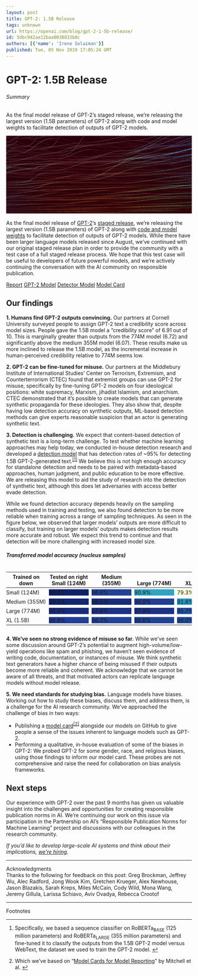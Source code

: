 ```yaml
---
layout: post
title: GPT-2: 1.5B Release
tags: unknown
url: https://openai.com/blog/gpt-2-1-5b-release/
id: 5dbc942ae12baa0038833b0c
authors: [{'name': 'Irene Solaiman'}]
published: Tue, 05 Nov 2019 17:05:24 GMT
---
```


# GPT-2: 1.5B Release
###### Summary
As the final model release of GPT-2’s staged release, we’re releasing the largest version (1.5B parameters) of GPT-2 along with code and model weights to facilitate detection of outputs of GPT-2 models.
<!--kg-card-begin: markdown--><div class="medium-copy color-fg-80 mt-n0.5">
<img alt="GPT-2: 1.5B Release" src="images/gpt-update_11-4b.jpg"/><p>As the final model release of <a href="https://openai.com/blog/better-language-models/">GPT-2</a>’s <a href="https://openai.com/blog/gpt-2-6-month-follow-up/">staged release</a>, we’re releasing the largest version (1.5B parameters) of GPT-2 along with <a href="https://github.com/openai/gpt-2-output-dataset">code and model weights</a> to facilitate detection of outputs of GPT-2 models. While there have been larger language models released since August, we’ve continued with our original staged release plan in order to provide the community with a test case of a full staged release process. We hope that this test case will be useful to developers of future powerful models, and we’re actively continuing the conversation with the AI community on responsible publication.</p>
</div>
<section class="btns">
<a class="btn btn-padded icon-papers" href="https://arxiv.org/abs/1908.09203">Report</a>
<a class="btn btn-padded icon-code" href="https://github.com/openai/gpt-2">GPT-2 Model</a>
<a class="btn btn-padded icon-code" href="https://github.com/openai/gpt-2-output-dataset/tree/master/detector">Detector Model</a>
<a class="btn btn-padded icon-paper" href="https://github.com/openai/gpt-2/blob/master/model_card.md">Model Card</a>
</section>
<h2 id="ourfindings">Our findings</h2>
<p><strong>1. Humans find GPT-2 outputs convincing.</strong> Our partners at Cornell University surveyed people to assign GPT-2 text a credibility score across model sizes. People gave the 1.5B model a “credibility score” of 6.91 out of 10. This is marginally greater than outputs from the 774M model (6.72) and significantly above the medium 355M model (6.07). These results make us more inclined to release the 1.5B model, as the incremental increase in human-perceived credibility relative to 774M seems low.</p>
<p><strong>2. GPT-2 can be fine-tuned for misuse.</strong> Our partners at the Middlebury Institute of International Studies’ Center on Terrorism, Extremism, and Counterterrorism (CTEC) found that extremist groups can use GPT-2 for misuse, specifically by fine-tuning GPT-2 models on four ideological positions: white supremacy, Marxism, jihadist Islamism, and anarchism. CTEC demonstrated that it’s possible to create models that can generate synthetic propaganda for these ideologies. They also show that, despite having low detection accuracy on synthetic outputs, ML-based detection methods can give experts reasonable suspicion that an actor is generating synthetic text.</p>
<p><strong>3. Detection is challenging.</strong> We expect that content-based detection of synthetic text is a long-term challenge. To test whether machine learning approaches may help today, we conducted in-house detection research and developed a <a href="https://github.com/openai/gpt-2-output-dataset">detection model</a> that has detection rates of ~95% for detecting 1.5B GPT-2-generated text.<sup class="footnote-ref"><a href="#fn1" id="fnref1">[1]</a></sup> We believe this is not high enough accuracy for standalone detection and needs to be paired with metadata-based approaches, human judgment, and public education to be more effective.  We are releasing this model to aid the study of research into the detection of synthetic text, although this does let adversaries with access better evade detection.</p>
<p>While we found detection accuracy depends heavily on the sampling methods used in training and testing, we also found detection to be more reliable when training across a range of sampling techniques. As seen in the figure below, we observed that larger models’ outputs are more difficult to classify, but training on larger models’ outputs makes detection results more accurate and robust. We expect this trend to continue and that detection will be more challenging with increased model size.</p>
<h5 id="transferredmodelaccuracynucleussamples">Transferred model accuracy (nucleus samples)</h5>
<!-- copied from observable HTML output -->
<div class="mb-1.5" id="chart" style="overflow-x:auto"><style>
#matrix {
  border-collapse: collapse;
}
#matrix tr:not(:last-child) {
  border-bottom: 1px solid rgba(var(--fg), 0.0875);
}
#matrix th,
#matrix td {
  padding-left: 0.25rem;
  padding-right: 0.25rem;
  min-width: 108px;
}
#matrix th:first-child,
#matrix td:first-child {
  padding-left: 0;
}
#matrix th:last-child,
#matrix td:last-child {
  padding-right: 0;
}
#matrix td {
  padding-top: 0.25rem;
  padding-bottom: 0.25rem;
  vertical-align: middle;
}
</style><table class="table-unstyled d-block d-md-table small-copy color-fg-80" id="matrix"><thead><tr><th class="color-fg-50" style="vertical-align:bottom;width:20%">Trained on <span class="icon position-relative" style="top:0.12em">down</span></th><th style="vertical-align:bottom;width:20%"><span class="color-fg-50">Tested on <span class="icon position-relative" style="top:0.12em">right</span></span><br/>Small (124M)</th><th style="vertical-align:bottom;width:20%">Medium (355M)</th><th style="vertical-align:bottom;width:20%">Large (774M)</th><th style="vertical-align:bottom;width:20%">XL (1.5B)</th></tr></thead><thead></thead><tbody><tr><td>Small (124M)</td><td><div class="text-center py-0.125 rounded color-white" style="background-color: rgb(16, 35, 104)">99.3%</div></td><td><div class="text-center py-0.125 rounded color-white" style="background-color: rgb(34, 66, 152)">96.6%</div></td><td><div class="text-center py-0.125 rounded color-white" style="background-color: rgb(49, 164, 193)">90.9%</div></td><td><div class="text-center py-0.125 rounded color-black" style="background-color: rgb(255, 255, 217)">79.3%</div></td></tr><tr><td>Medium (355M)</td><td><div class="text-center py-0.125 rounded color-white" style="background-color: rgb(19, 38, 111)">99.0%</div></td><td><div class="text-center py-0.125 rounded color-white" style="background-color: rgb(24, 43, 121)">98.5%</div></td><td><div class="text-center py-0.125 rounded color-white" style="background-color: rgb(34, 62, 149)">96.9%</div></td><td><div class="text-center py-0.125 rounded color-white" style="background-color: rgb(39, 150, 191)">91.8%</div></td></tr><tr><td>Large (774M)</td><td><div class="text-center py-0.125 rounded color-white" style="background-color: rgb(25, 44, 124)">98.4%</div></td><td><div class="text-center py-0.125 rounded color-white" style="background-color: rgb(29, 49, 133)">97.9%</div></td><td><div class="text-center py-0.125 rounded color-white" style="background-color: rgb(29, 49, 133)">97.9%</div></td><td><div class="text-center py-0.125 rounded color-white" style="background-color: rgb(35, 80, 161)">95.7%</div></td></tr><tr><td>XL (1.5B)</td><td><div class="text-center py-0.125 rounded color-white" style="background-color: rgb(34, 62, 149)">96.9%</div></td><td><div class="text-center py-0.125 rounded color-white" style="background-color: rgb(34, 65, 151)">96.7%</div></td><td><div class="text-center py-0.125 rounded color-white" style="background-color: rgb(34, 66, 152)">96.6%</div></td><td><div class="text-center py-0.125 rounded color-white" style="background-color: rgb(35, 75, 158)">96.0%</div></td></tr></tbody></table></div>
<p><strong>4. We’ve seen no strong evidence of misuse so far.</strong> While we’ve seen some discussion around GPT-2’s potential to augment high-volume/low-yield operations like spam and phishing, we haven’t seen evidence of writing code, documentation, or instances of misuse. We think synthetic text generators have a higher chance of being misused if their outputs become more reliable and coherent. We acknowledge that we cannot be aware of all threats, and that motivated actors can replicate language models without model release.</p>
<p><strong>5. We need standards for studying bias.</strong> Language models have biases. Working out how to study these biases, discuss them, and address them, is a challenge for the AI research community. We’ve approached the challenge of bias in two ways:</p>
<ul>
<li>Publishing a <a href="https://github.com/openai/gpt-2/blob/master/model_card.md">model card</a><sup class="footnote-ref"><a href="#fn2" id="fnref2">[2]</a></sup> alongside our models on GitHub to give people a sense of the issues inherent to language models such as GPT-2.</li>
<li>Performing a qualitative, in-house evaluation of some of the biases in GPT-2: We probed GPT-2 for some gender, race, and religious biases, using those findings to inform our model card. These probes are not comprehensive and raise the need for collaboration on bias analysis frameworks.</li>
</ul>
<h2 id="nextsteps">Next steps</h2>
<p>Our experience with GPT-2 over the past 9 months has given us valuable insight into the challenges and opportunities for creating responsible publication norms in AI. We’re continuing our work on this issue via participation in the Partnership on AI’s “Responsible Publication Norms for Machine Learning” project and discussions with our colleagues in the research community.</p>
<p><em>If you’d like to develop large-scale AI systems and think about their implications, <a href="https://openai.com/jobs/">we’re hiring</a>.</em></p>
<footer class="post-footer js-post-footer">
<!-- footer item -->
<div><hr/><div class="row">
<div class="col">Acknowledgments</div>
<div class="col">Thanks to the following for feedback on this post: Greg Brockman, Jeffrey Wu, Alec Radford, Jong Wook Kim, Gretchen Krueger, Alex Newhouse, Jason Blazakis, Sarah Kreps, Miles McCain, Cody Wild, Mona Wang, Jeremy Gillula, Larissa Schiavo, Aviv Ovadya, Rebecca Crootof</div>
</div></div>
<!-- special footer item for footnotes -->
<div data-order="-1"><hr/><div class="row">
<div class="col">Footnotes</div>
<div class="col"><hr class="footnotes-sep"/>
<section class="footnotes">
<ol class="footnotes-list">
<li class="footnote-item" id="fn1"><p>Specifically, we based a sequence classifier on RoBERTa<sub>BASE</sub> (125 million parameters) and RoBERTa<sub>LARGE</sub> (355 million parameters) and fine-tuned it to classify the outputs from the 1.5B GPT-2 model versus WebText, the dataset we used to train the GPT-2 model. <a class="footnote-backref" href="#fnref1">↩︎</a></p>
</li>
<li class="footnote-item" id="fn2"><p>Which we’ve based on “<a href="https://arxiv.org/abs/1810.03993">Model Cards for Model Reporting</a>” by Mitchell et al. <a class="footnote-backref" href="#fnref2">↩︎</a></p>
</li>
</ol>
</section>
<!--kg-card-end: markdown--></div></div></div></footer>